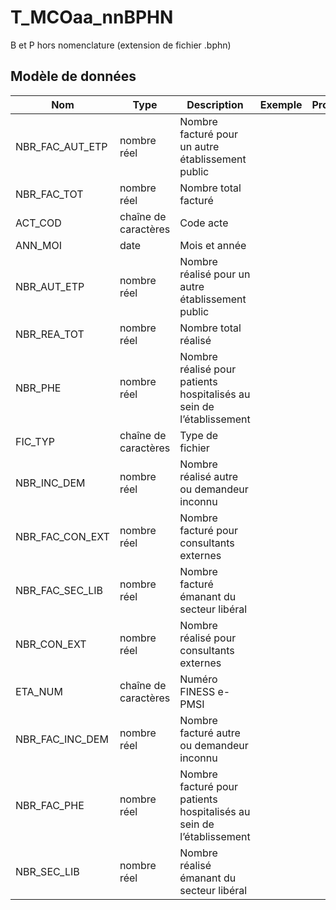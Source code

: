 # T_MCOaa_nnBPHN

B et P hors nomenclature (extension de fichier .bphn)


## Modèle de données

|Nom|Type|Description|Exemple|Propriétés|
|-|-|-|-|-|
|NBR_FAC_AUT_ETP|nombre réel|Nombre facturé pour un autre établissement public|||
|NBR_FAC_TOT|nombre réel|Nombre total facturé|||
|ACT_COD|chaîne de caractères|Code acte|||
|ANN_MOI|date|Mois et année|||
|NBR_AUT_ETP|nombre réel|Nombre réalisé pour un autre établissement public|||
|NBR_REA_TOT|nombre réel|Nombre total réalisé|||
|NBR_PHE|nombre réel|Nombre réalisé pour  patients hospitalisés au sein de l’établissement|||
|FIC_TYP|chaîne de caractères|Type de fichier|||
|NBR_INC_DEM|nombre réel|Nombre réalisé autre ou demandeur inconnu|||
|NBR_FAC_CON_EXT|nombre réel|Nombre facturé pour consultants externes|||
|NBR_FAC_SEC_LIB|nombre réel|Nombre facturé  émanant du secteur libéral|||
|NBR_CON_EXT|nombre réel|Nombre réalisé pour consultants externes|||
|ETA_NUM|chaîne de caractères|Numéro FINESS e-PMSI|||
|NBR_FAC_INC_DEM|nombre réel|Nombre facturé autre ou demandeur inconnu|||
|NBR_FAC_PHE|nombre réel|Nombre facturé pour patients hospitalisés au sein de l’établissement|||
|NBR_SEC_LIB|nombre réel|Nombre réalisé émanant du secteur libéral|||
